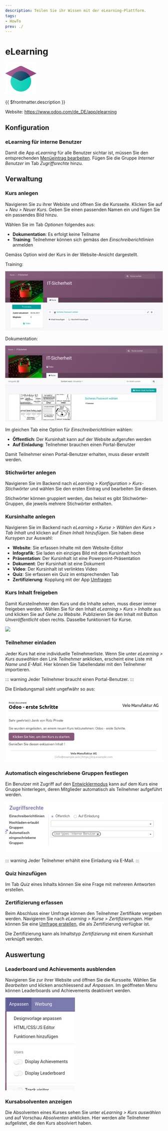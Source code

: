 ```yaml
---
description: Teilen Sie ihr Wissen mit der eLearning-Plattform.
tags:
- HowTo
prev: ./
---
```

# eLearning
![icons_odoo_website_slides](assets/icons_odoo_website_slides.png)

{{ $frontmatter.description }}

Website: <https://www.odoo.com/de_DE/app/elearning>

## Konfiguration

### eLearning für interne Benutzer

Damit die App *eLearning* für alle Benutzer sichtar ist, müssen Sie den entsprechenden [Menüeintrag bearbeiten](Development.md#Menüeintrag%20bearbeiten). Fügen Sie die Gruppe *Interner Benutzer* im Tab *Zugriffsrechte* hinzu.

## Verwaltung

### Kurs anlegen

Navigieren Sie zu ihrer Webiste und öffnen Sie die Kursseite. Klicken Sie auf *+ Neu > Neuer Kurs*. Geben Sie einen passenden Namen ein und fügen Sie ein passendes Bild hinzu.

Wählen Sie im Tab *Optionen* folgendes aus:
* **Dokumentation**: Es erfolgt keine Teilname
* **Training**: Teilnehmer können sich gemäss den *Einschreiberichtlinien* anmelden

Gemäss Option wird der Kurs in der Website-Ansicht dargestellt.

Training:

![](assets/eLearning%20Training.png)

Dokumentation:

![](assets/eLearning%20Dokumentation.png)

Im gleichen Tab eine Option für *Einschreiberichtlinien* wählen:

* **Öffentlich**: Der Kursinhalt kann auf der Website aufgerufen werden
* **Auf Einladung**: Teilnehmer brauchen einen Portal-Benutzer

Damit Teilnehmer einen Portal-Benutzer erhalten, muss dieser erstellt werden.

### Stichwörter anlegen

Navigieren Sie im Backend nach *eLearning > Konfiguration > Kurs-Stichwörter* und wählen Sie den ersten Eintrag und bearbeiten Sie diesen.

Stichwörter können gruppiert werden, das heisst es gibt Stichwörter-Gruppen, die jeweils mehrere Stichwörter enthalten.

### Kursinhalte anlegen

Navigieren Sie im Backend nach *eLearning > Kurse > Wählen den Kurs > Tab Inhalt* und klicken auf *Einen Inhalt hinzufügen*. Sie haben diese Kursypen zur Auswahl:

* **Website**: Sie erfassen Inhalte mit dem Website-Editor
* **Infografik**: Sie laden ein einziges Bild mit dem Kursinhalt hoch
* **Präsentation**: Der Kursinhalt ist eine Powerpoint-Präsentation
* **Dokument**: Der Kursinhalt ist eine Dokument
* **Video**: Der Kursinhalt ist verlinktes Video
* **Quiz**: Sie erfassen ein Quiz im entsprechenden Tab
* **Zertifizierung**: Kopplung mit der App [Umfragen](Survey.md)

### Kurs Inhalt freigeben

Damit Kursteilnehmer den Kurs und die Inhalte sehen, muss dieser immer freigeben werden. Wählen Sie für den Inhalt *eLearning > Kurs > Inhalte* aus und klicken Sie auf *Gehe zu Website*. Publizieren Sie den Inhalt mit Button *Unveröffentlicht* oben rechts. Dasselbe funktioniert für Kurse.

![](assets/Website%20Inhalt%20ver%C3%B6ffentlicht.png)

### Teilnehmer einladen

Jeder Kurs hat eine individuelle Teilnehmerliste. Wenn Sie unter *eLearning > Kurs auswählen* den Link *Teilnehmer* anklicken, erscheint eine Liste mit *Name* und *E-Mail*. Hier können Sie Tabellendatei mit den Teilnehmer importieren.

::: warning
Jeder Teilnehmer braucht einen Portal-Benutzer.
:::

Die Einladungsmail sieht ungefwähr so aus:

![](assets/eLearning%20Einladungsmail.png)

### Automatisch eingeschriebene Gruppen festlegen

Ein Benutzer mit Zugriff auf den [Entwicklermodus](Settings.md#Entwicklermodus%20aktivieren) kann auf dem Kurs eine Gruppe hinterlegen, deren Mitglieder automatisch als Teilnehmer aufgeführt werden.

![](assets/eLearning%20Automatisch%20eingeschriebene%20Gruppe.png)

::: warning
Jeder Teilnehmer erhählt eine Einladung via E-Mail.
:::

### Quiz hinzufügen

Im Tab *Quiz* eines Inhalts können Sie eine Frage mit mehreren Antworten erstellen. 

### Zertifizierung erfassen

Beim Abschluss einer Umfrage können den Teilnehmer Zertifikate vergeben werden. Navigieren Sie nach *eLearning > Kurse > Zertifizierungen*. Hier können Sie eine [Umfrage erstellen](Survey.md#Umfrage%20erstellen), die als Zertifizierung verfügbar ist.

Die Zertifizierung kann als Inhaltstyp *Zertifizierung* mit einem Kursinhalt verknüpft werden.

## Auswertung

### Leaderboard und Achievements ausblenden

Navigieren Sie zur ihrer Website und öffnen Sie die Kursseite. Wählen Sie *Bearbeiten* und klicken anschliessend auf *Anpassen*. Im geöffneten Menu können Leaderboards und Achievements deaktiviert werden.

![](assets/eLearning%20Deaktivieren%20Leaderboard.png)

### Kursabsolventen anzeigen

Die Absolventen eines Kurses sehen Sie unter *eLearning > Kurs auswählen* und auf Vorschau *Absolventen* anklicken. Hier werden alle Teilnehmer aufgelistet, die den Kurs absolviert haben.